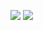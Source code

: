 ![](https://codertzm.oss-cn-chengdu.aliyuncs.com/20241004195928.png)
![](https://codertzm.oss-cn-chengdu.aliyuncs.com/20241004195800.png)